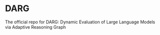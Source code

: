 # DARG
The official repo for DARG: Dynamic Evaluation of Large Language Models via Adaptive Reasoning Graph
